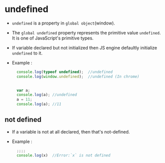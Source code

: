 # undefined

- `undefined` is a property in `global object`(window).
- The `global undefined` property represents the primitive value `undefined`. It is one of JavaScript's primitive types.
- If variable declared but not initialized then JS engine defaultly initialize `undefined` to it.
- Example :

    ```js
      console.log(typeof undefined);  //undefined
      console.log(window.undefined);  //undefined (In chrome)
      
    
      var a;
      console.log(a); //undefined
      a = 11;
      console.log(a); //11
    
    ```
    
## not defined

- If a variable is not at all declared, then that's not-defined.
- Example :

    ```js
      ;;;;
      console.log(x)  //Error:`x` is not defined
    ```
